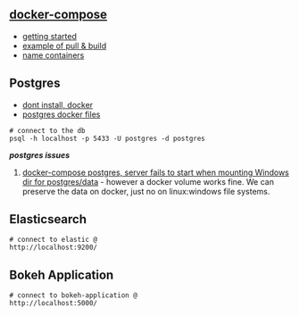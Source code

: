 
## [docker-compose](https://docs.docker.com/compose/)
 - [getting started](https://docs.docker.com/compose/gettingstarted/)
 - [example of pull & build ](https://docs.docker.com/compose/reference/pull/)
 - [name containers](https://stackoverflow.com/a/35662191/4538066)
 
## Postgres
  - [dont install, docker](https://hackernoon.com/dont-install-postgres-docker-pull-postgres-bee20e200198)
  - [postgres docker files](https://github.com/docker-library/postgres/blob/cad3d8b1f7ee31f3592c2911e014e81b9b2a1c8d/10/alpine/Dockerfile)
  
```
# connect to the db 
psql -h localhost -p 5433 -U postgres -d postgres
```

***postgres issues***
  1. [docker-compose postgres, server fails to start when mounting Windows dir for postgres/data](https://forums.docker.com/t/data-directory-var-lib-postgresql-data-pgdata-has-wrong-ownership/17963/24)
    - however a docker volume works fine. We can preserve the data on docker, just no on linux:windows file systems.
	
	
## Elasticsearch

```
# connect to elastic @
http://localhost:9200/
```


## Bokeh Application

```
# connect to bokeh-application @
http://localhost:5000/
```